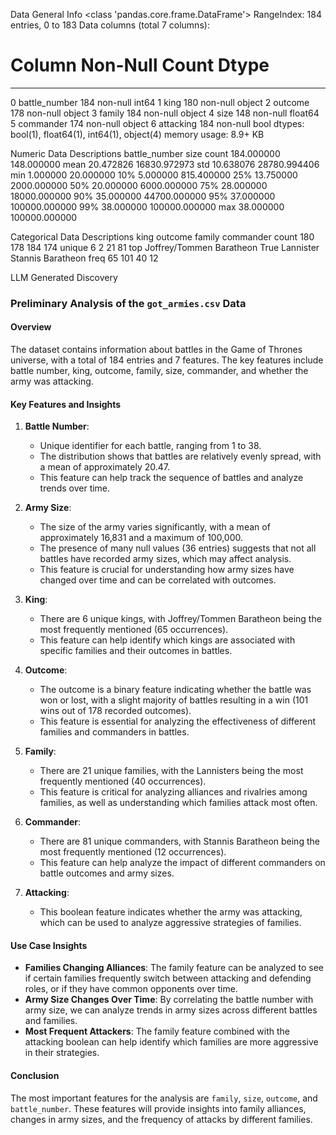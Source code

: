 
Data General Info
<class 'pandas.core.frame.DataFrame'>
RangeIndex: 184 entries, 0 to 183
Data columns (total 7 columns):
 #   Column         Non-Null Count  Dtype
---  ------         --------------  -----
 0   battle_number  184 non-null    int64
 1   king           180 non-null    object
 2   outcome        178 non-null    object
 3   family         184 non-null    object
 4   size           148 non-null    float64
 5   commander      174 non-null    object
 6   attacking      184 non-null    bool
dtypes: bool(1), float64(1), int64(1), object(4)
memory usage: 8.9+ KB


Numeric Data Descriptions
       battle_number           size
count     184.000000     148.000000
mean       20.472826   16830.972973
std        10.638076   28780.994406
min         1.000000      20.000000
10%         5.000000     815.400000
25%        13.750000    2000.000000
50%        20.000000    6000.000000
75%        28.000000   18000.000000
90%        35.000000   44700.000000
95%        37.000000  100000.000000
99%        38.000000  100000.000000
max        38.000000  100000.000000

Categorical Data Descriptions
                            king outcome     family          commander
count                        180     178        184                174
unique                         6       2         21                 81
top     Joffrey/Tommen Baratheon    True  Lannister  Stannis Baratheon
freq                          65     101         40                 12

LLM Generated Discovery
### Preliminary Analysis of the `got_armies.csv` Data

#### Overview
The dataset contains information about battles in the Game of Thrones universe, with a total of 184 entries and 7 features. The key features include battle number, king, outcome, family, size, commander, and whether the army was attacking.

#### Key Features and Insights
1. **Battle Number**:
   - Unique identifier for each battle, ranging from 1 to 38.
   - The distribution shows that battles are relatively evenly spread, with a mean of approximately 20.47.
   - This feature can help track the sequence of battles and analyze trends over time.

2. **Army Size**:
   - The size of the army varies significantly, with a mean of approximately 16,831 and a maximum of 100,000.
   - The presence of many null values (36 entries) suggests that not all battles have recorded army sizes, which may affect analysis.
   - This feature is crucial for understanding how army sizes have changed over time and can be correlated with outcomes.

3. **King**:
   - There are 6 unique kings, with Joffrey/Tommen Baratheon being the most frequently mentioned (65 occurrences).
   - This feature can help identify which kings are associated with specific families and their outcomes in battles.

4. **Outcome**:
   - The outcome is a binary feature indicating whether the battle was won or lost, with a slight majority of battles resulting in a win (101 wins out of 178 recorded outcomes).
   - This feature is essential for analyzing the effectiveness of different families and commanders in battles.

5. **Family**:
   - There are 21 unique families, with the Lannisters being the most frequently mentioned (40 occurrences).
   - This feature is critical for analyzing alliances and rivalries among families, as well as understanding which families attack most often.

6. **Commander**:
   - There are 81 unique commanders, with Stannis Baratheon being the most frequently mentioned (12 occurrences).
   - This feature can help analyze the impact of different commanders on battle outcomes and army sizes.

7. **Attacking**:
   - This boolean feature indicates whether the army was attacking, which can be used to analyze aggressive strategies of families.

#### Use Case Insights
- **Families Changing Alliances**: The family feature can be analyzed to see if certain families frequently switch between attacking and defending roles, or if they have common opponents over time.
- **Army Size Changes Over Time**: By correlating the battle number with army size, we can analyze trends in army sizes across different battles and families.
- **Most Frequent Attackers**: The family feature combined with the attacking boolean can help identify which families are more aggressive in their strategies.

#### Conclusion
The most important features for the analysis are `family`, `size`, `outcome`, and `battle_number`. These features will provide insights into family alliances, changes in army sizes, and the frequency of attacks by different families.
